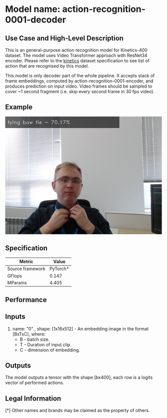 # Model name: action-recognition-0001-decoder

## Use Case and High-Level Description

This is an general-purpose action recognition model for Kinetics-400 dataset. The model uses Video Transformer approach with ResNet34 encoder.
Please refer to the [kinetics](https://deepmind.com/research/open-source/open-source-datasets/kinetics/) dataset specification to see list of action that are recognised by this model.

This model is only decoder part of the whole pipeline. It accepts stack of frame embeddings, computed by action-recognition-0001-encoder, and produces prediction on input video. Video frames should be sampled to cover ~1 second fragment (i.e. skip every second frame in 30 fps video).

## Example

![](./demo.png)

## Specification

| Metric                          | Value                                     |
|---------------------------------|-------------------------------------------|
| Source framework                | PyTorch*                                  |
| GFlops                          | 0.147                                     |
| MParams                         | 4.405                                     |


## Performance

## Inputs

1. name: "0" , shape: [1x16x512] - An embedding image in the format [BxTxC],
   where:
    - B - batch size.
    - T - Duration of input clip.
    - C - dimension of embedding.

## Outputs

The model outputs a tensor with the shape [bx400], each row is a logits vector of performed actions.

## Legal Information
[*] Other names and brands may be claimed as the property of others.
